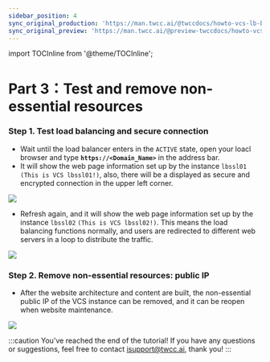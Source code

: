 ```yaml
---
sidebar_position: 4
sync_original_production: 'https://man.twcc.ai/@twccdocs/howto-vcs-lb-build-secure-web-handle-high-traffic-3-en' 
sync_original_preview: 'https://man.twcc.ai/@preview-twccdocs/howto-vcs-lb-build-secure-web-handle-high-traffic-3-en'
---
```


import TOCInline from '@theme/TOCInline';

# Part 3：Test and remove non-essential resources

<TOCInline toc={toc} />

### Step 1. Test load balancing and secure connection

- Wait until the load balancer enters in the `ACTIVE` state, open your loacl browser and type  **`https://<Domain_Name>`** in the address bar.
- It will show the web page information set up by the instance `lbssl01` `(This is VCS lbssl01!)`, also, there will be a <i class="fa fa-lock" aria-hidden="true"></i> displayed as secure and encrypted connection in the upper left corner.


![](https://cos.twcc.ai/SYS-MANUAL/uploads/upload_5c0661816414c60fcca056d0b8485e06.png)

- Refresh again, and it will show the web page information set up by the instance `lbssl02`  `(This is VCS lbssl02!)`. This means the load balancing functions normally, and users are redirected to different web servers in a loop to distribute the traffic.

![](https://cos.twcc.ai/SYS-MANUAL/uploads/upload_88ec76c5ee194c7ba50f6060880537d9.png)


### Step 2. Remove non-essential resources: public IP

- After the website architecture and content are built, the non-essential public IP of the VCS instance can be removed, and it can be reopen when website maintenance.


![](https://cos.twcc.ai/SYS-MANUAL/uploads/upload_b39781a38df3a448cbe77da9cb043b27.png)


:::caution
You've reached the end of the tutorial! If you have any questions or suggestions, feel free to contact isupport@twcc.ai, thank you!
:::
